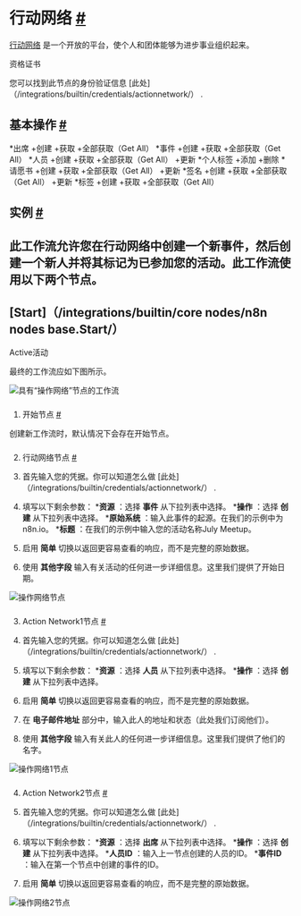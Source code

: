 

 行动网络
 [#](#行动网络 "永久链接")
=======================================================



[行动网络](https://actionnetwork.org/) 
 是一个开放的平台，使个人和团体能够为进步事业组织起来。
 




 资格证书
 



 您可以找到此节点的身份验证信息
 [此处]（/integrations/builtin/credentials/actionnetwork/）
 .
 




 基本操作
 [#](#基本操作 "永久链接")
-----------------------------------------------------------


*出席
	+创建
	+获取
	+全部获取（Get All）
*事件
	+创建
	+获取
	+全部获取（Get All）
*人员
	+创建
	+获取
	+全部获取（Get All）
	+更新
*个人标签
	+添加
	+删除
*请愿书
	+创建
	+获取
	+全部获取（Get All）
	+更新
*签名
	+创建
	+获取
	+全部获取（Get All）
	+更新
*标签
	+创建
	+获取
	+全部获取（Get All）



 实例
 [#](#示例 "永久链接")
-----------------------------------------



 此工作流允许您在行动网络中创建一个新事件，然后创建一个新人并将其标记为已参加您的活动。此工作流使用以下两个节点。
-
 [Start]（/integrations/builtin/core nodes/n8n nodes base.Start/）
 -
 Active活动




 最终的工作流应如下图所示。
 



![具有“操作网络”节点的工作流](https://d33wubrfki0l68.cloudfront.net/b80f0d2fb9ef5a0762d55712d5dabf19e979110f/d53e0/_images/integrations/builtin/app-nodes/actionnetwork/workflow.png)



### 
 1. 开始节点
 [#](#1-start-node "永久链接")



 创建新工作流时，默认情况下会存在开始节点。
 


### 
 2. 行动网络节点
 [#](#2-操作-网络-节点 "永久链接")


1. 首先输入您的凭据。你可以知道怎么做
 [此处]（/integrations/builtin/credentials/actionnetwork/）
 .
2. 填写以下剩余参数：
	***资源**
	 ：选择
	 **事件**
	 从下拉列表中选择。
	***操作**
	 ：选择
	 **创建**
	 从下拉列表中选择。
	***原始系统**
	 ：输入此事件的起源。在我们的示例中为n8n.io。
	***标题**
	 ：在我们的示例中输入您的活动名称July Meetup。
3. 启用
 **简单**
 切换以返回更容易查看的响应，而不是完整的原始数据。
4. 使用
 **其他字段**
 输入有关活动的任何进一步详细信息。这里我们提供了开始日期。



![操作网络节点](https://d33wubrfki0l68.cloudfront.net/d3d647fde78d5806c092b1cb72a56c7a944facf0/a3d9f/_images/integrations/builtin/app-nodes/actionnetwork/action_network_node.png)



### 
 3. Action Network1节点
 [#](#3-动作-网络-节点 "永久链接")


1. 首先输入您的凭据。你可以知道怎么做
 [此处]（/integrations/builtin/credentials/actionnetwork/）
 .
2. 填写以下剩余参数：
	***资源**
	 ：选择
	 **人员**
	 从下拉列表中选择。
	***操作**
	 ：选择
	 **创建**
	 从下拉列表中选择。
3. 启用
 **简单**
 切换以返回更容易查看的响应，而不是完整的原始数据。
4. 在
 **电子邮件地址**
 部分中，输入此人的地址和状态（此处我们订阅他们）。
5. 使用
 **其他字段**
 输入有关此人的任何进一步详细信息。这里我们提供了他们的名字。



![操作网络1节点](https://d33wubrfki0l68.cloudfront.net/1433e340502998550310fd456fa0b433af1bd47c/8f51f/_images/integrations/builtin/app-nodes/actionnetwork/action_network_node1.png)



### 
 4. Action Network2节点
 [#](#4-action-network2-node "永久链接")


1. 首先输入您的凭据。你可以知道怎么做
 [此处]（/integrations/builtin/credentials/actionnetwork/）
 .
2. 填写以下剩余参数：
	***资源**
	 ：选择
	 **出席**
	 从下拉列表中选择。
	***操作**
	 ：选择
	 **创建**
	 从下拉列表中选择。
	***人员ID**
	 ：输入上一节点创建的人员的ID。
	***事件ID**
	 ：输入在第一个节点中创建的事件的ID。
3. 启用
 **简单**
 切换以返回更容易查看的响应，而不是完整的原始数据。



![操作网络2节点](https://d33wubrfki0l68.cloudfront.net/eeba80a77c80c0d13619035d14f03dc8e03cb430/84cb9/_images/integrations/builtin/app-nodes/actionnetwork/action_network_node2.png)





